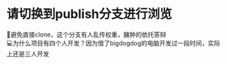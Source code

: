 # 请切换到publish分支进行浏览
🚗避免直接clone，这个分支有人乱传权重，臃肿的依托答辩</br>
💻为什么项目有四个人开发？因为借了bigdogdog的电脑开发过一段时间，实际上还是三人开发</br>
